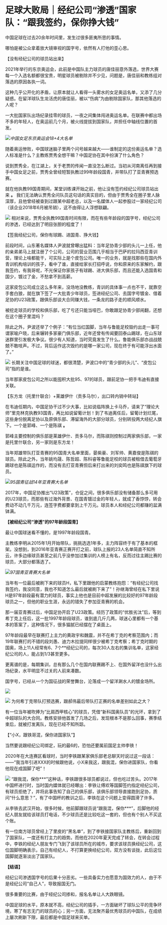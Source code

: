# 足球大败局｜经纪公司“渗透”国家队：“跟我签约，保你挣大钱”

中国足球在过去20余年时间里，发生过很多匪夷所思的事情。

哪怕是被公众拿着放大镜审视的国字号，依然有人打他的歪心思。

【没有经纪公司的球员站出来】

2021年举行的东京奥运会，此前是中国队主力球员的唐佳丽意外落选，世界大赛每一个入选名额都很宝贵，明星球员被剔除并不少见，问题是，唐佳丽和教练组对落选的原因各执一词。

这种几乎公开化的矛盾，让原本就让人看得一头雾水的女足奥运名单，又添了几分疑惑。在留洋球队生龙活虎的唐佳丽，被以“伤病”为由剔除国家队，那其他落选的人呢？

一大批国家队出场纪录挂零的球员，一夜之间集体闯进奥运名单。在联赛中都出场不多的年轻人，在奥运前几个月，被火线提拔到国家队，并担任中轴线位置的首发。

![](https://inews.gtimg.com/news_bt/O3LeNCzP368g2s7xvWGZVUiboCXrReawL4tLgyulc4L-EAA/1000)_中国女足东京奥运会18+4大名单_

随着奥运惨败，中国球迷脑子里两个问号越来越大——谁制定的这份奥运名单？选人标准是什么？主教练贾秀全想干嘛？中国足协在其中扮演了什么角色？

说到贾秀全，在江湖上，关于老贾的传闻一直没怎么断过。当初从河南离任再到接手中国女足之前，贾秀全曾经短暂执教过99年龄段国青，并带队打了亚青赛预选赛。

就在他执教99国青期间，某堂训练课开始之前，他让没有签约经纪公司球员站出来 **。**
我们无法确认贾秀全问队员这句话的真实目的，但由于贾秀全在圈子里人脉深厚，且他曾经被查到过跟某中超老总，以及一名媒体人一起参股过一家经纪公司（该企业2018年6月被吊销），这不由得让人浮想联翩。

![](https://inews.gtimg.com/news_bt/OZsuQUSzjOhLV_iPA6_xzFZqjis1klJPuact5q-9im710AA/1000)
相对来说，贾秀全执教99国青时间有限，而在有些年龄段的国字号，经纪公司的渗透，已经达到了明目张胆的程度了！

【签我经纪公司，保你有球踢、进国青、挣大钱】

前段时间，山东著名媒体人尹波就曾曝出猛料：当年足协青少部的头儿一上任，他的亲弟弟马上就注册了个公司，公司的营业范围几乎相当于巴萨的拉玛西亚青训营，理论上啥都能干，可实际上是个皮包公司。唯一的业务，就是找那些在国内外青训机构培训的孩子，看中了谁，直接给家长打招呼说，你和原来的东家解约，跟我签约，有我哥呢，不光保证你家孩子有球踢、进大俱乐部，而且还能入选国青和国少，镀过了金，不愁拿不到高薪。

这家皮包公司成立这么多年来，没场地没教练，青训的具体事一点也不干，就靠空手套白狼，就在旗下签了一大批青少年球员，签进经纪公司、去国字号镀金、借着足协的U23政策，跟俱乐部谈大合同赚大钱，一条龙的路子走的顺风顺水。

被挖走球员的学校和俱乐部，吃了亏还只能当哑巴，你敢跟足协青少部闹翻，还想在这个圈子里混吗？

除此之外，尹波还举了个例子：“有位当红国脚，当年与鲁能足校毁约出走一事可谓家喻户晓，后来辗转多家豪门俱乐部，近年还曾有传闻要回泰山踢球，在山东球迷群里引发极大争议。很少有人知道，当时究竟发生了什么。鲁能俱乐部亦战战兢兢不敢吱声。不过，背后运作这次毁约的是哪一家公司，现在终于有可能浮出水面了。”

![](https://inews.gtimg.com/news_bt/Oxb1H1Ht8sZQnuKXdAsRf24MrZfKRFDqNeUcLkZ2aoBbsAA/1000)
长期关注中国足球的球迷，都很清楚，尹波口中的“青少部的头儿”、“皮包公司”指的是谁。

当年那家皮包公司之所以能囤积大批95、97的球员，跟前足协一把手韦迪有直接关联。

【东方龙（托里什联合）+莱雄伊什（贡多马尔），出口转内销中转站】

在韦迪任期内，中国足协干过不少大事，比如说临阵换上卡马乔，请来了“理论大师”里克林克执教93国青，再比如说留葡计划！到了韦迪离任后，留葡计划烂尾，这些身份脱离足协以及原俱乐部、滞留海外的大部分球员，分别转投两大经纪人旗下。一个是郭峰、一个是陈祺
**。**

郭峰主要控制的俱乐部是莱雄伊什、贡多马尔，而陈祺则控制过两家俱乐部，一家是托里什联合，另一家则是东方龙！

当年郑雄带队打亚青赛的95国青大名单里面，晏紫豪、刘军帅、黄嘉俊是陈祺的球员。除此之外，当年姚均晟、陈哲超、陈科睿等鲁能足校的球员被租借去葡萄牙踢球也是陈祺运作的，而没有去打亚青赛但后来打出来的刘奕鸣也是陈祺旗下的球员。

![](https://inews.gtimg.com/news_bt/Or3MKOSW-kTZ7b5uhhFjakYQpft1BX6tSQ61t3L0u5_A8AA/1000)_95国青征战14年亚青赛大名单_

2017年，中国足协推出“U23政策”，仓促之间，很多俱乐部没有储备那么多可用的U23球员，而那些有过海外背景、在国青镀过金的年轻人，就成了香饽饽，转会费动不动几千万元，连签字费都要拿到上千万元。球员本人和经纪公司都赚的盆满钵满。

**【被经纪公司“渗透”的97年龄段国青】**

最让中国球迷看不懂的，是1997年龄段国青。

主教练李明从2015年1月开始带队，挑挑选选1年多，主力阵容终于有了基本的框架。没想到，到2016年亚青赛正赛开打之前，球队上报的23人名单简直不知所云，许多边缘球员甚至之前几乎没参加过集训的人榜上有名，反而过往主踢比赛的球员，大部分都落选了。

![](https://inews.gtimg.com/news_bt/OySVHM2M4wHpfwcGKig6WaXoza7FbqQHSZ16KBhX3Gw0sAA/1000)_97国青亚青赛大名单_

当年有一位最后被刷下来的球员H，私下里跟他的启蒙教练抱怨：“有经纪公司找我签约，我没同意，我也不知道怎么最后就被刷下来了”！孙继海曾经在私下里说H是97年龄段最有潜力的球员，事实上他也是目前中超发展的比较好的97年龄段球员之一，但他的职业生涯，永远的错失了参加亚青赛的机会。

那一届亚青赛过后，中国足协开启了U23政策。经历了政策的“优胜劣汰”后，等到希丁克上任后，这一批1997年龄段球员，谁到底几斤几两，球迷心里都有一个基本的答案了，这种情况下，很多猫腻已经摆在了桌面上。

97年龄段最早在联赛打上主力的黄政宇和魏震，并不在希丁克的考察范围内；而19年联赛打的不错的段刘愚、迪力木拉提同样很少被希丁克考察；希丁克时期的国奥，场上11人经常有6、7个**经纪公司的，每次30人左右的集训名单，这家经纪公司的人，能占到1/3甚至更多。

更离谱的是，每期集训，总有那么几个在国内联赛踢不上、在国外留洋也没什么出场纪录，水平明显不过关的人前来凑数。

国字号，已经从一个为国征战的荣誉舞台，沦落成一个留洋涮水人的镀金场所。

![](https://inews.gtimg.com/news_bt/OY4uMTtT-nUjdHSbr-MgCM-gnTXaZD_fOV5q8mQAl1r0UAA/1000)

![](https://inews.gtimg.com/news_bt/O9Q5NywbWQApBhkNxBrD1X0s7zF62UvmGqi502ixnauN8AA/1000)
为何希丁克带队打预选赛，跟郝伟最后带队打正赛的名单差别如此之大？

有一位当年被吹捧为“比肩西甲核心”的球员，凭借“新科国奥队员”的光环，拿到了中超球队的大合同。教练安排他首发了几场之后，发现根本不是那么回事，赛季结束后，就被打发离队，现在已经不知所踪。

【“小X，跟铁哥混，保你进国家队”】

当然要说跟经纪公司绑定，玩的最6的，恐怕还要属前国足主帅李铁！

2020年在大连赛区看球时，当时李铁跟某家俱乐部老总聊天时说过这一段话：——“我当年引进XXX的时候跟他说，小X来我这，跟我混，保你进国家队，你看他现在成国脚了吧”！

![](https://inews.gtimg.com/news_bt/OciCFJkvcoASg_W7F3TdZgHXy8pa01en_oCmD7waVrOzMAA/1000)
“跟我混，保你***”这种话，李铁跟很多球员都说过，但也吃过苦头。2017年中国杯进行时，当时国内媒体就已经曝出：李铁让傅欢等国脚签约指定经纪公司，有球员拒绝了，并将此事告知了自己的俱乐部，该俱乐部领导直接跑到足协，质问“什么意思？”，有了中国杯的教训之后，李铁在这个问题上变得圆滑了许多。

从李铁去武汉开始，很多时候，他前脚跟球员说“跟我混，保你***”，后脚他的经纪人朋友就给该球员打电话，不少球员还是比较吃这一套的，但也有个别人不买这个账。

有一位南方球员曾经上了里皮的“黑名单”，到了李铁接国家队主教练后，重新回到了国家队，一度还有打主力的趋势。而他在2020年夏天完成了转会，在转会过程中，李铁的经纪人朋友专门飞到了该球员所在的城市，要求该球员换经纪公司，这位国脚明确表示，自己有经纪人，不打算更换经纪公司，双方没有谈拢，此后这位国脚就逐渐淡出了国家队。

**【结语】**

经纪公司渗透国字号的后果十分恶劣。一些具备实力也愿意为国效力的人，由于不是经纪公司“自己人”，导致报国无门。

很多重要的比赛，由于经纪公司掺和，报名名单让人大跌眼镜。

中国足球的水平，原本就不高，经纪公司的插手，一方面破坏了球队公平的竞争环境，寒了有志无门的球员的心；另一方面，无法聚齐最优秀球员的中国队，在成绩上屡次刷新下限，最后都是中国足球来买单。

